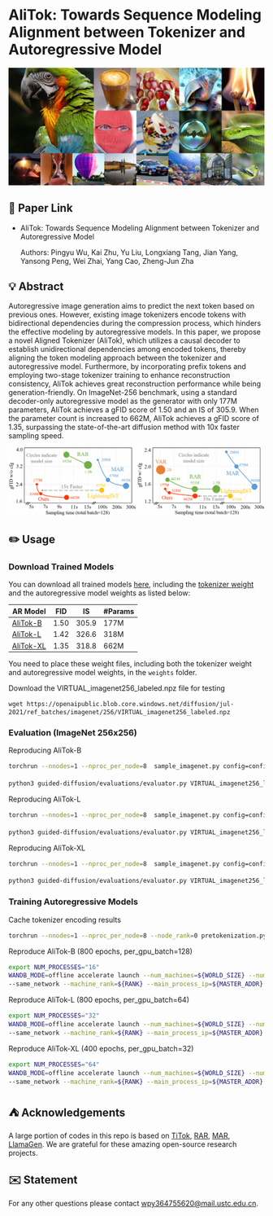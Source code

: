 # AliTok: Towards Sequence Modeling Alignment between Tokenizer and Autoregressive Model


<p align="center">
    <img src="./img/visual.jpg" width="550"/> <br />
    <em> 
    </em>
</p>


## 📎 Paper Link <a name="1"></a> 

* AliTok: Towards Sequence Modeling Alignment between Tokenizer and Autoregressive Model

    Authors: Pingyu Wu, Kai Zhu, Yu Liu, Longxiang Tang, Jian Yang, Yansong Peng, Wei Zhai, Yang Cao, Zheng-Jun Zha

## 💡 Abstract <a name="2"></a> 
Autoregressive image generation aims to predict the next token based on previous ones. However, existing image tokenizers encode tokens with bidirectional dependencies during the compression process, which hinders the effective modeling by autoregressive models. In this paper, we propose a novel Aligned Tokenizer (AliTok), which utilizes a causal decoder to establish unidirectional dependencies among encoded tokens, thereby aligning the token modeling approach between the tokenizer and autoregressive model. Furthermore, by incorporating prefix tokens and employing two-stage tokenizer training to enhance reconstruction consistency, AliTok achieves great reconstruction performance while being generation-friendly. On ImageNet-256 benchmark, using a standard decoder-only autoregressive model as the generator with only 177M parameters, AliTok achieves a gFID score of 1.50 and an IS of 305.9. When the parameter count is increased to 662M, AliTok achieves a gFID score of 1.35, surpassing the state-of-the-art diffusion method with 10x faster sampling speed.


<p align="center">
    <img src="./img/perform.png" width="550"/> <br />
    <em> 
    </em>
</p>


## ✏️ Usage <a name="4"></a> 

### Download Trained Models <a name="41"></a> 

You can download all trained models [here](https://drive.google.com/drive/folders/1dBjcFfClmBvf2cSlelFMT2gMlS8OQOHG?usp=sharing), including the [tokenizer weight](https://drive.google.com/file/d/1Rir4QEJ_HTvZkhcnw9MTfWlSFemcGVIW/view?usp=drive_link) and the autoregressive model weights as listed below:

| AR Model | FID | IS | #Params | 
|-----------|---------|-------|---------|
| [AliTok-B](https://drive.google.com/file/d/1PNVX9wqePxRjuOKpt4iw6CpIYLlyJWlX/view?usp=sharing) | 1.50    | 305.9  | 177M    |
| [AliTok-L](https://drive.google.com/file/d/1tmwAa724pNY4FgUsLne2VJVGoK_TBuMa/view?usp=drive_link) | 1.42    | 326.6    | 318M    |
| [AliTok-XL](https://drive.google.com/file/d/1Vu0UsQfqzZ8HMKFqE2tIGdAcJ6zPXvFd/view?usp=drive_link) | 1.35    | 318.8    | 662M    |

You need to place these weight files, including both the tokenizer weight and autoregressive model weights, in the `weights` folder.

Download the VIRTUAL_imagenet256_labeled.npz file for testing
```
wget https://openaipublic.blob.core.windows.net/diffusion/jul-2021/ref_batches/imagenet/256/VIRTUAL_imagenet256_labeled.npz
```

### Evaluation (ImageNet 256x256) <a name="42"></a> 
Reproducing AliTok-B
```bash  
torchrun --nnodes=1 --nproc_per_node=8  sample_imagenet.py config=configs/alitok_b.yaml experiment.output_dir="output/alitok_b"  experiment.generator_checkpoint="weights/alitok_b.bin"  

python3 guided-diffusion/evaluations/evaluator.py VIRTUAL_imagenet256_labeled.npz output/alitok_b.npz
```


Reproducing AliTok-L
```bash  
torchrun --nnodes=1 --nproc_per_node=8  sample_imagenet.py config=configs/alitok_l.yaml experiment.output_dir="output/alitok_l"  experiment.generator_checkpoint="weights/alitok_l.bin"  

python3 guided-diffusion/evaluations/evaluator.py VIRTUAL_imagenet256_labeled.npz output/alitok_l.npz
```

Reproducing AliTok-XL
```bash  
torchrun --nnodes=1 --nproc_per_node=8  sample_imagenet.py config=configs/alitok_xl.yaml experiment.output_dir="output/alitok_xl"  experiment.generator_checkpoint="weights/alitok_xl.bin"  

python3 guided-diffusion/evaluations/evaluator.py VIRTUAL_imagenet256_labeled.npz output/alitok_xl.npz
```


### Training Autoregressive Models <a name="42"></a> 
Cache tokenizer encoding results
```bash  
torchrun --nnodes=1 --nproc_per_node=8 --node_rank=0 pretokenization.py --img_size 256 --batch_size 32 --ten_crop --data_path ${PATH_TO_IMAGENET}
```

Reproduce AliTok-B (800 epochs, per_gpu_batch=128)
```bash  
export NUM_PROCESSES="16"
WANDB_MODE=offline accelerate launch --num_machines=${WORLD_SIZE} --num_processes=${NUM_PROCESSES} \
--same_network --machine_rank=${RANK} --main_process_ip=${MASTER_ADDR} --main_process_port=${MASTER_PORT}  train_ar.py config=configs/alitok_b.yaml  experiment.output_dir="alitok_b"
```

Reproduce AliTok-L (800 epochs, per_gpu_batch=64)
```bash  
export NUM_PROCESSES="32"
WANDB_MODE=offline accelerate launch --num_machines=${WORLD_SIZE} --num_processes=${NUM_PROCESSES} \
--same_network --machine_rank=${RANK} --main_process_ip=${MASTER_ADDR} --main_process_port=${MASTER_PORT}  train_ar.py config=configs/alitok_l.yaml  experiment.output_dir="alitok_l"
```

Reproduce AliTok-XL (400 epochs, per_gpu_batch=32)
```bash  
export NUM_PROCESSES="64"
WANDB_MODE=offline accelerate launch --num_machines=${WORLD_SIZE} --num_processes=${NUM_PROCESSES} \
--same_network --machine_rank=${RANK} --main_process_ip=${MASTER_ADDR} --main_process_port=${MASTER_PORT}  train_ar.py config=configs/alitok_xl.yaml  experiment.output_dir="alitok_xl"
```

## ⛺ Acknowledgements <a name="5"></a> 
A large portion of codes in this repo is based on [TiTok](https://github.com/bytedance/1d-tokenizer), [RAR](https://github.com/bytedance/1d-tokenizer), [MAR](https://github.com/LTH14/mar), [LlamaGen](https://github.com/FoundationVision/LlamaGen). We are grateful for these amazing open-source research projects.


## ✉️ Statement <a name="6"></a> 
For any other questions please contact [wpy364755620@mail.ustc.edu.cn](wpy364755620@mail.ustc.edu.cn).



